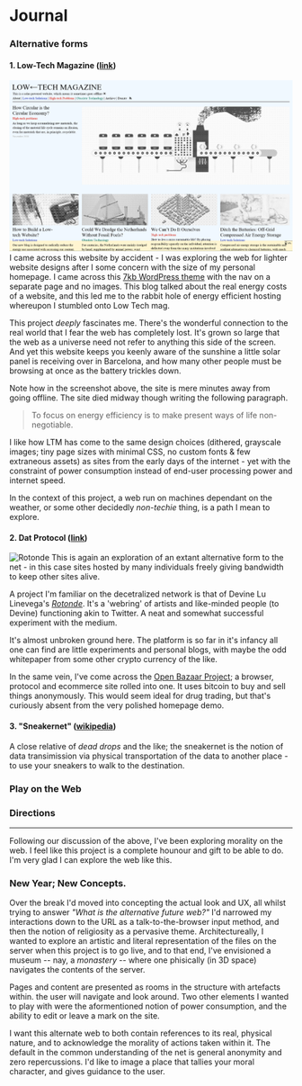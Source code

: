 # Journal

### Alternative forms

#### 1. Low-Tech Magazine ([link](https://solar.lowtechmagazine.com))
![Low Tech Magazine](../img/journal-lowtech-00.png)
I came across this website by accident - I was exploring the web for lighter website designs after I some concern with the size of my personal homepage. I came across this [7kb WordPress theme](https://sustywp.com/) with the nav on a separate page and no images. This blog talked about the real energy costs of a website, and this led me to the rabbit hole of energy efficient hosting whereupon I stumbled onto Low Tech mag.

This project _deeply_ fascinates me. There's the wonderful connection to the real world that I fear the web has completely lost. It's grown so large that the web as a universe need not refer to anything this side of the screen. And yet this website keeps you keenly aware of the sunshine a little solar panel is receiving over in Barcelona, and how many other people must be browsing at once as the battery trickles down.

Note how in the screenshot above, the site is mere minutes away from going offline. The site died midway though writing the following paragraph.

> To focus on energy efficiency is to make present ways of life non-negotiable.

I like how LTM has come to the same design choices (dithered, grayscale images; tiny page sizes with minimal CSS, no custom fonts & few extraneous assets) as sites from the early days of the internet - yet with the constraint of power consumption instead of end-user processing power and internet speed.

In the context of this project, a web run on machines dependant on the weather, or some other decidedly _non-techie_ thing, is a path I mean to explore.

#### 2. Dat Protocol ([link](https://datproject.org/))
![Rotonde](../img/journal-rotonde-00.png)
This is again an exploration of an extant alternative form to the net - in this case sites hosted by many individuals freely giving bandwidth to keep other sites alive.

A project I'm familiar on the decetralized network is that of Devine Lu Linevega's [_Rotonde_](dat://2f21e3c122ef0f2555d3a99497710cd875c7b0383f998a2d37c02c042d598485/). It's a 'webring' of artists and like-minded people (to Devine) functioning akin to Twitter. A neat and somewhat successful experiment with the medium.

It's almost unbroken ground here. The platform is so far in it's infancy all one can find are little experiments and personal blogs, with maybe the odd whitepaper from some other crypto currency of the like.

In the same vein, I've come across the [Open Bazaar Project](https://openbazaar.org/); a browser, protocol and ecommerce site rolled into one. It uses bitcoin to buy and sell things anonymously. This would seem ideal for drug trading, but that's curiously absent from the very polished homepage demo.

#### 3. "Sneakernet" ([wikipedia](https://en.wikipedia.org/wiki/Sneakernet))
A close relative of _dead drops_ and the like; the sneakernet is the notion of data transimission via physical transportation of the data to another place - to use your sneakers to walk to the destination.


### Play on the Web



### Directions

---

Following our discussion of the above, I've been exploring morality on the web. I feel like this project is a complete hounour and gift to be able to do. I'm very glad I can explore the web like this.


### New Year; New Concepts.
Over the break I'd moved into concepting the actual look and UX, all whilst trying to answer _"What is the alternative future web?"_
I'd narrowed my interactions down to the URL as a talk-to-the-browser input method, and then the notion of religiosity as a pervasive theme. Architectureally, I wanted to explore an artistic and literal representation of the files on the server when this project is to go live, and to that end, I've envisioned a museum -- nay, a _monastery_ -- where one phisically (in 3D space) navigates the contents of the server.

Pages and content are presented as rooms in the structure with artefacts within. the user will navigate and look around. Two other elements I wanted to play with were the aformentioned notion of power consumption, and the ability to edit or leave a mark on the site.

I want this alternate web to both contain references to its real, physical nature, and to acknowledge the morality of actions taken within it. The default in the common understanding of the net is general anonymity and zero repercussions. I'd like to image a place that tallies your moral character, and gives guidance to the user.
